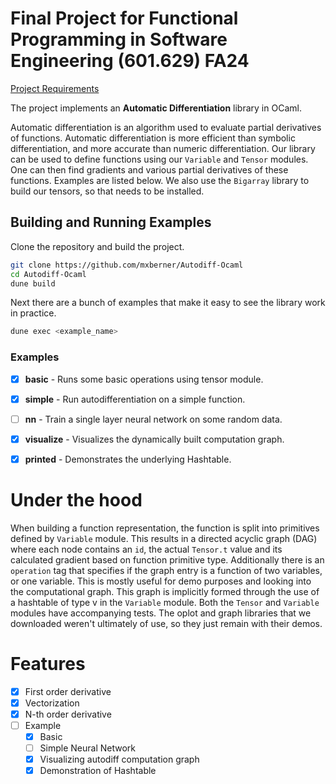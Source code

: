 # Final Project for Functional Programming in Software Engineering (601.629) FA24

[Project Requirements](https://pl.cs.jhu.edu/fpse/assignments/project.html)

The project implements an **Automatic Differentiation** library in OCaml.

Automatic differentiation is an algorithm used to evaluate partial derivatives of functions. Automatic differentiation is more efficient than symbolic differentiation, and more accurate than numeric differentiation. Our library can be used to define functions using our `Variable` and `Tensor` modules. One can then find gradients and various partial derivatives of these functions. 
Examples are listed below. We also use the `Bigarray` library to build our tensors, so that needs to be installed. 

## Building and Running Examples

Clone the repository and build the project.

```bash
git clone https://github.com/mxberner/Autodiff-Ocaml
cd Autodiff-Ocaml
dune build
```

Next there are a bunch of examples that make it easy
to see the library work in practice.

```bash
dune exec <example_name>
```

### Examples
- [x] **basic** - Runs some basic operations using tensor module. 
- [x] **simple** - Run autodifferentiation on a simple function.
- [ ] **nn** - Train a single layer neural network on some random data.
- [x] **visualize** - Visualizes the dynamically built computation graph. 
- [x] **printed** - Demonstrates the underlying Hashtable. 


# Under the hood

When building a function representation, the function is split into primitives defined by `Variable` module. 
This results in a directed acyclic graph (DAG) where each node contains an `id`, the actual `Tensor.t` value and its calculated gradient based on function primitive type. Additionally there is an `operation` tag that specifies if the graph entry is a function of two variables, or one variable. This is mostly useful for demo purposes and looking into the computational graph.
This graph is implicitly formed through the use of a hashtable of type v in the `Variable` module. Both the `Tensor` and `Variable` modules have accompanying tests. The oplot and graph libraries that we downloaded weren't ultimately of use, so they just remain with their demos.

# Features

- [x] First order derivative
- [x] Vectorization
- [x] N-th order derivative
- [ ] Example
    - [x] Basic
    - [ ] Simple Neural Network
    - [x] Visualizing autodiff computation graph 
    - [x] Demonstration of Hashtable
